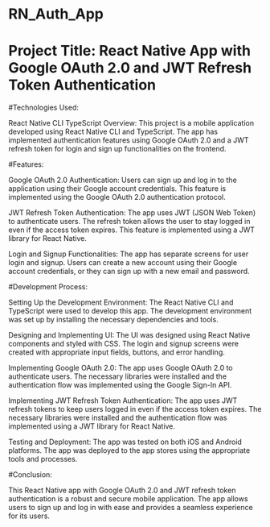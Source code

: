 # RN_Auth_App

# Project Title: React Native App with Google OAuth 2.0 and JWT Refresh Token Authentication

#Technologies Used:

React Native CLI
TypeScript
Overview:
This project is a mobile application developed using React Native CLI and TypeScript. The app has implemented authentication features using Google OAuth 2.0 and a JWT refresh token for login and sign up functionalities on the frontend.

#Features:

Google OAuth 2.0 Authentication: Users can sign up and log in to the application using their Google account credentials. This feature is implemented using the Google OAuth 2.0 authentication protocol.

JWT Refresh Token Authentication: The app uses JWT (JSON Web Token) to authenticate users. The refresh token allows the user to stay logged in even if the access token expires. This feature is implemented using a JWT library for React Native.

Login and Signup Functionalities: The app has separate screens for user login and signup. Users can create a new account using their Google account credentials, or they can sign up with a new email and password.

#Development Process:

Setting Up the Development Environment: The React Native CLI and TypeScript were used to develop this app. The development environment was set up by installing the necessary dependencies and tools.

Designing and Implementing UI: The UI was designed using React Native components and styled with CSS. The login and signup screens were created with appropriate input fields, buttons, and error handling.

Implementing Google OAuth 2.0: The app uses Google OAuth 2.0 to authenticate users. The necessary libraries were installed and the authentication flow was implemented using the Google Sign-In API.

Implementing JWT Refresh Token Authentication: The app uses JWT refresh tokens to keep users logged in even if the access token expires. The necessary libraries were installed and the authentication flow was implemented using a JWT library for React Native.

Testing and Deployment: The app was tested on both iOS and Android platforms. The app was deployed to the app stores using the appropriate tools and processes.

#Conclusion:

This React Native app with Google OAuth 2.0 and JWT refresh token authentication is a robust and secure mobile application. The app allows users to sign up and log in with ease and provides a seamless experience for its users.

